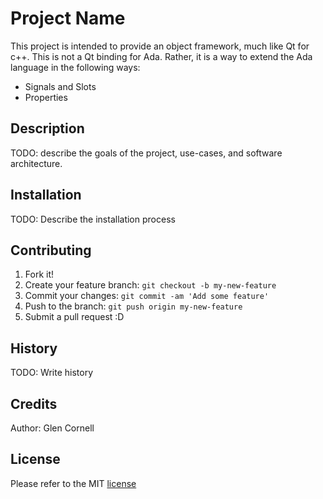 # Project Name

This project is intended to provide an object framework, much like Qt
for c++.  This is not a Qt binding for Ada.  Rather, it is a way to
extend the Ada language in the following ways:

* Signals and Slots
* Properties

## Description

TODO: describe the goals of the project, use-cases, and software architecture.

## Installation

TODO: Describe the installation process

## Contributing

1. Fork it!
2. Create your feature branch: `git checkout -b my-new-feature`
3. Commit your changes: `git commit -am 'Add some feature'`
4. Push to the branch: `git push origin my-new-feature`
5. Submit a pull request :D

## History

TODO: Write history

## Credits

Author: Glen Cornell

## License

Please refer to the MIT [license](LICENSE)
